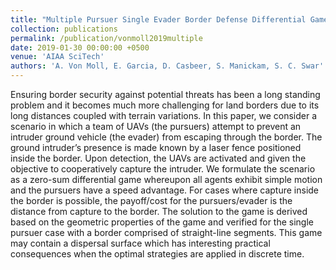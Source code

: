 ```yaml
---
title: "Multiple Pursuer Single Evader Border Defense Differential Game"
collection: publications
permalink: /publication/vonmoll2019multiple
date: 2019-01-30 00:00:00 +0500
venue: 'AIAA SciTech'
authors: 'A. Von Moll, E. Garcia, D. Casbeer, S. Manickam, S. C. Swar'
---
```

Ensuring border security against potential threats has been a long standing problem and it becomes much more challenging for land borders due to its long distances coupled with terrain variations. In this paper, we consider a scenario in which a team of UAVs (the pursuers)  attempt to prevent an intruder ground vehicle (the evader) from escaping through the border. The ground intruder’s presence is made known by a laser fence positioned inside the border. Upon detection, the UAVs are activated and given the objective to cooperatively capture the intruder. We formulate the scenario as a zero-sum differential game whereupon all agents exhibit simple motion and the pursuers have a speed advantage. For cases where capture inside the border is possible, the payoff/cost for the pursuers/evader is the distance from capture to the border. The solution to the game is derived based on the geometric properties of the game and verified for the single pursuer case with a border comprised of straight-line segments. This game may contain a dispersal surface which has interesting practical consequences when the optimal strategies are applied in discrete time.
